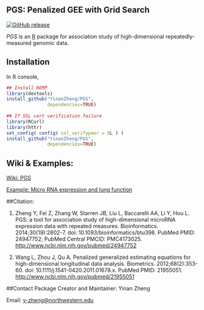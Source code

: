 ## PGS: Penalized GEE with Grid Search
[![GitHub release](https://img.shields.io/badge/release-v0.2.0-blue.svg)](https://github.com/YinanZheng/PGS/releases)

*PGS* is an [R](http://en.wikipedia.org/wiki/R_%28programming_language%29) package for association study of high-dimensional repeatedly-measured genomic data. 


## Installation 

In R console,
```r
## Install REMP
library(devtools)
install_github("YinanZheng/PGS",
               dependencies=TRUE)
               
## If SSL cert verification failure
library(RCurl)
library(httr)
set_config( config( ssl_verifypeer = 0L ) )
install_github("YinanZheng/PGS",
               dependencies=TRUE)
```

## Wiki & Examples:

[Wiki: PGS](https://github.com/YinanZheng/PGS/wiki)

[Example: Micro RNA expression and lung function](https://github.com/YinanZheng/PGS/wiki/Example:-miRNA-expression-and-lung-function)

##Citation:
1.	Zheng Y, Fei Z, Zhang W, Starren JB, Liu L, Baccarelli AA, Li Y, Hou L. PGS: a tool for association study of high-dimensional microRNA expression data with repeated measures. Bioinformatics. 2014;30(19):2802-7. doi: 10.1093/bioinformatics/btu396. PubMed PMID: 24947752; PubMed Central PMCID: PMC4173025. http://www.ncbi.nlm.nih.gov/pubmed/24947752

2.	Wang L, Zhou J, Qu A. Penalized generalized estimating equations for high-dimensional longitudinal data analysis. Biometrics. 2012;68(2):353-60. doi: 10.1111/j.1541-0420.2011.01678.x. PubMed PMID: 21955051. http://www.ncbi.nlm.nih.gov/pubmed/21955051

##Contact Package Creator and Maintainer:
Yinan Zheng 

Email: y-zheng@northwestern.edu
